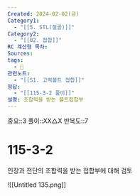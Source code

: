 ```yaml
---
Created: 2024-02-02(금)
Category1:
  - "[[5. STL(철골)]]"
Category2:
  - "[[02. 접합]]"
RC 계산형 목차: 
Sources: 
tags:
  - 🧮
관련노트:
  - "[[S1. 고력볼트 접합]]"
정답:
  - "[[115-3-2 풀이]]"
설명: 조합력을 받는 볼트접합부
---
```

중요::3
풀이::XX△X
반복도::7

#  115-3-2

인장과 전단의 조합력을 받는 접합부에 대해 검토


![[Untitled 135.png]]